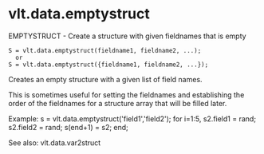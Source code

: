 # vlt.data.emptystruct

  EMPTYSTRUCT - Create a structure with given fieldnames that is empty
 
    S = vlt.data.emptystruct(fieldname1, fieldname2, ...);
      or
    S = vlt.data.emptystruct({fieldname1, fieldname2, ...});
 
  Creates an empty structure with a given list of field names.
 
  This is sometimes useful for setting the fieldnames and establishing the
  order of the fieldnames for a structure array that will be filled later. 
 
  Example:
        s = vlt.data.emptystruct('field1','field2');
        for i=1:5,
             s2.field1 = rand;
             s2.field2 = rand;
             s(end+1) = s2; 
        end;
  
  See also: vlt.data.var2struct
